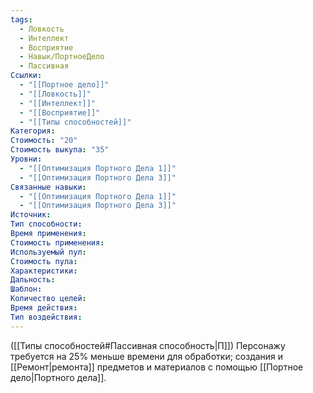 ```yaml
---
tags:
  - Ловкость
  - Интеллект
  - Восприятие
  - Навык/ПортноеДело
  - Пассивная
Ссылки:
  - "[[Портное дело]]"
  - "[[Ловкость]]"
  - "[[Интеллект]]"
  - "[[Восприятие]]"
  - "[[Типы способностей]]"
Категория: 
Стоимость: "20"
Стоимость выкупа: "35"
Уровни:
  - "[[Оптимизация Портного Дела 1]]"
  - "[[Оптимизация Портного Дела 3]]"
Связанные навыки:
  - "[[Оптимизация Портного Дела 1]]"
  - "[[Оптимизация Портного Дела 3]]"
Источник:
Тип способности:
Время применения:
Стоимость применения:
Используемый пул:
Стоимость пула:
Характеристики:
Дальность:
Шаблон:
Количество целей:
Время действия:
Тип воздействия:
---
```

([[Типы способностей#Пассивная способность|П]]) Персонажу требуется на 25% меньше времени для обработки; создания и [[Ремонт|ремонта]] предметов и материалов с помощью [[Портное дело|Портного дела]].